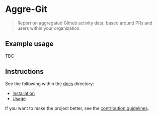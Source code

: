 # Aggre-Git
> Report on aggregated Github activity data, based around PRs and users within your organization


## Example usage

TBC


## Instructions

See the following within the [docs](docs/) directory:

- [Installation](docs/installation.md)
- [Usage](docs/usage.md)

If you want to make the project better, see the [contribution guidelines](CONTRIBUTING.md).
